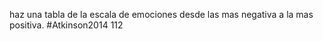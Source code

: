 haz una tabla de la escala de emociones desde las mas negativa a la mas positiva.
#Atkinson2014 112
